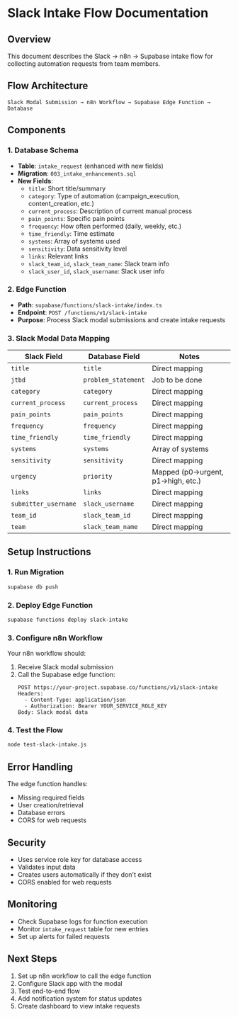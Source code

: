 # Slack Intake Flow Documentation

## Overview
This document describes the Slack → n8n → Supabase intake flow for collecting automation requests from team members.

## Flow Architecture

```
Slack Modal Submission → n8n Workflow → Supabase Edge Function → Database
```

## Components

### 1. Database Schema
- **Table**: `intake_request` (enhanced with new fields)
- **Migration**: `003_intake_enhancements.sql`
- **New Fields**:
  - `title`: Short title/summary
  - `category`: Type of automation (campaign_execution, content_creation, etc.)
  - `current_process`: Description of current manual process
  - `pain_points`: Specific pain points
  - `frequency`: How often performed (daily, weekly, etc.)
  - `time_friendly`: Time estimate
  - `systems`: Array of systems used
  - `sensitivity`: Data sensitivity level
  - `links`: Relevant links
  - `slack_team_id`, `slack_team_name`: Slack team info
  - `slack_user_id`, `slack_username`: Slack user info

### 2. Edge Function
- **Path**: `supabase/functions/slack-intake/index.ts`
- **Endpoint**: `POST /functions/v1/slack-intake`
- **Purpose**: Process Slack modal submissions and create intake requests

### 3. Slack Modal Data Mapping

| Slack Field | Database Field | Notes |
|-------------|----------------|-------|
| `title` | `title` | Direct mapping |
| `jtbd` | `problem_statement` | Job to be done |
| `category` | `category` | Direct mapping |
| `current_process` | `current_process` | Direct mapping |
| `pain_points` | `pain_points` | Direct mapping |
| `frequency` | `frequency` | Direct mapping |
| `time_friendly` | `time_friendly` | Direct mapping |
| `systems` | `systems` | Array of systems |
| `sensitivity` | `sensitivity` | Direct mapping |
| `urgency` | `priority` | Mapped (p0→urgent, p1→high, etc.) |
| `links` | `links` | Direct mapping |
| `submitter_username` | `slack_username` | Direct mapping |
| `team_id` | `slack_team_id` | Direct mapping |
| `team` | `slack_team_name` | Direct mapping |

## Setup Instructions

### 1. Run Migration
```bash
supabase db push
```

### 2. Deploy Edge Function
```bash
supabase functions deploy slack-intake
```

### 3. Configure n8n Workflow
Your n8n workflow should:
1. Receive Slack modal submission
2. Call the Supabase edge function:
   ```
   POST https://your-project.supabase.co/functions/v1/slack-intake
   Headers:
     - Content-Type: application/json
     - Authorization: Bearer YOUR_SERVICE_ROLE_KEY
   Body: Slack modal data
   ```

### 4. Test the Flow
```bash
node test-slack-intake.js
```

## Error Handling

The edge function handles:
- Missing required fields
- User creation/retrieval
- Database errors
- CORS for web requests

## Security

- Uses service role key for database access
- Validates input data
- Creates users automatically if they don't exist
- CORS enabled for web requests

## Monitoring

- Check Supabase logs for function execution
- Monitor `intake_request` table for new entries
- Set up alerts for failed requests

## Next Steps

1. Set up n8n workflow to call the edge function
2. Configure Slack app with the modal
3. Test end-to-end flow
4. Add notification system for status updates
5. Create dashboard to view intake requests
